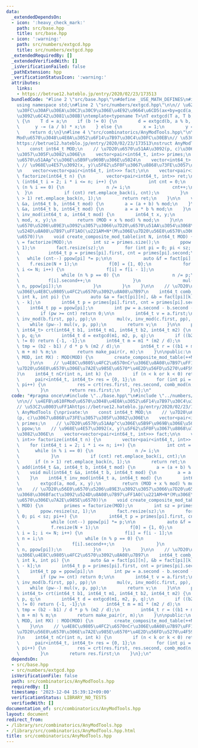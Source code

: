 ```yaml
---
data:
  _extendedDependsOn:
  - icon: ':heavy_check_mark:'
    path: src/base.hpp
    title: src/base.hpp
  - icon: ':warning:'
    path: src/numbers/extgcd.hpp
    title: src/numbers/extgcd.hpp
  _extendedRequiredBy: []
  _extendedVerifiedWith: []
  _isVerificationFailed: false
  _pathExtension: hpp
  _verificationStatusIcon: ':warning:'
  attributes:
    links:
    - https://betrue12.hateblo.jp/entry/2020/02/23/173513
  bundledCode: "#line 2 \"src/base.hpp\"\n#define _USE_MATH_DEFINES\n#include <bits/stdc++.h>\n\
    using namespace std;\n#line 2 \"src/numbers/extgcd.hpp\"\n\n// \u62E1\u5F35\u30E6\
    \u30FC\u30AF\u30EA\u30C3\u30C9\u306E\u4E92\u9664\u6CD5(ax+by=gcd(a, b)\u306E\u89E3\
    \u3092\u6C42\u3081\u308B)\ntemplate<typename T>\nT extgcd(T a, T b, T &x, T &y)\
    \ {\n    T d = a;\n    if (b != 0) {\n        d = extgcd(b, a % b, y, x);\n  \
    \      y -= (a / b) * x;\n    } else {\n        x = 1;\n        y = 0;\n    }\n\
    \    return d;\n}\n#line 4 \"src/combinatorics/AnyModTools.hpp\"\n\n// \u4EFB\u610F\
    Mod\u6570\u3048\u4E0A\u3052\u6F14\u7B97\u30C4\u30FC\u30EB\n// \u53C2\u8003\uFF1A\
    https://betrue12.hateblo.jp/entry/2020/02/23/173513\nstruct AnyModTools {\nprivate:\n\
    \    const int64_t MOD;\n    // \u7D20\u6570\u51AA\u3092(p, c)\u3067\u8868\u73FE\
    \u3057\u305F\u3082\u306E\n    vector<pair<int64_t, int>> primes;\n    // \u7D20\
    \u6570\u51AAp^c\u306E\u5B9F\u969B\u306E\u5024\n    vector<int64_t> ppow;\n   \
    \ // \u968E\u4E57\u3092(x, y)\u5F62\u5F0F\u3067\u8868\u73FE\u3057\u305F\u3082\u306E\
    \n    vector<vector<pair<int64_t, int>>> fact;\n\n    vector<pair<int64_t, int>>\
    \ factorize(int64_t n) {\n        vector<pair<int64_t, int>> ret;\n        for\
    \ (int64_t i = 2; i * i <= n; i++) {\n            int cnt = 0;\n            while\
    \ (n % i == 0) {\n                n /= i;\n                cnt++;\n          \
    \  }\n            if (cnt) ret.emplace_back(i, cnt);\n        }\n        if (n\
    \ > 1) ret.emplace_back(n, 1);\n        return ret;\n    }\n\n    void add(int64_t\
    \ &a, int64_t b, int64_t mod) {\n        a = (a + b) % mod;\n    }\n    void mul(int64_t\
    \ &a, int64_t b, int64_t mod) {\n        a = a * b % mod;\n    }\n    int64_t\
    \ inv_mod(int64_t a, int64_t mod) {\n        int64_t x, y;\n        extgcd(a,\
    \ mod, x, y);\n        return (MOD + x % mod) % mod;\n    }\n\n    // \u7D20\u56E0\
    \u6570\u5206\u89E3\u3092\u3057\u3066\u7D20\u6570\u51AA\u3054\u3068\u306Bfact\u3092\
    \u524D\u8A08\u7B97\uFF1AO(\u221AM+N*(M\u306E\u7D20\u56E0\u6570\u306E\u7A2E\u985E\
    \u6570))\n    void create_composite_mod_table(int N, int64_t MOD) {\n        primes\
    \ = factorize(MOD);\n        int sz = primes.size();\n        ppow.resize(sz,\
    \ 1);\n        fact.resize(sz);\n        for (int pi = 0; pi < sz; pi++) {\n \
    \           int64_t p = primes[pi].first, cnt = primes[pi].second;\n         \
    \   while (cnt--) ppow[pi] *= p;\n\n            auto &f = fact[pi];\n        \
    \    f.resize(N + 1);\n            f[0] = {1, 0};\n            for (int i = 1;\
    \ i <= N; i++) {\n                f[i] = f[i - 1];\n                int n = i;\n\
    \                while (n % p == 0) {\n                    n /= p;\n         \
    \           f[i].second++;\n                }\n                mul(f[i].first,\
    \ n, ppow[pi]);\n            }\n        }\n    }\n\n    // \u7D20\u56E0\u6570\u6BCE\
    \u306E\u4E8C\u9805\u4FC2\u6570\u3092\u8A08\u7B97\n    int64_t comb_mod(int n,\
    \ int k, int pi) {\n        auto &a = fact[pi][n], &b = fact[pi][k], &c = fact[pi][n\
    \ - k];\n        int64_t p = primes[pi].first, cnt = primes[pi].second;\n    \
    \    int64_t pp = ppow[pi];\n        int pw = a.second - b.second - c.second;\n\
    \        if (pw >= cnt) return 0;\n\n        int64_t v = a.first;\n        mul(v,\
    \ inv_mod(b.first, pp), pp);\n        mul(v, inv_mod(c.first, pp), pp);\n    \
    \    while (pw--) mul(v, p, pp);\n        return v;\n    }\n\n    pair<int64_t,\
    \ int64_t> crt(int64_t b1, int64_t m1, int64_t b2, int64_t m2) {\n        int64_t\
    \ p, q;\n        int64_t d = extgcd(m1, m2, p, q);\n        if ((b2 - b1) % d\
    \ != 0) return {-1, -1};\n        int64_t m = m1 * (m2 / d);\n        int64_t\
    \ tmp = (b2 - b1) / d * p % (m2 / d);\n        int64_t r = ((b1 + m1 * tmp) %\
    \ m + m) % m;\n        return make_pair(r, m);\n    }\n\npublic:\n    AnyModTools(int64_t\
    \ MOD, int MX) : MOD(MOD) {\n        create_composite_mod_table(++MX, MOD);\n\
    \    }\n\n    // \u4E8C\u9805\u4FC2\u6570nCr\u306E\u8A08\u7B97\uFF1AO(mod\u306E\
    \u7D20\u56E0\u6570\u306E\u7A2E\u985E\u6570*\u4E2D\u56FD\u5270\u4F59\u5B9A\u7406\
    )\n    int64_t nCr(int n, int k) {\n        if (n < k or k < 0) return 0;\n  \
    \      pair<int64_t, int64_t> res = {0, 1};\n        for (int pi = 0; pi < primes.size();\
    \ pi++) {\n            res = crt(res.first, res.second, comb_mod(n, k, pi), ppow[pi]);\n\
    \        }\n        return res.first;\n    }\n};\n"
  code: "#pragma once\n#include \"../base.hpp\"\n#include \"../numbers/extgcd.hpp\"\
    \n\n// \u4EFB\u610FMod\u6570\u3048\u4E0A\u3052\u6F14\u7B97\u30C4\u30FC\u30EB\n\
    // \u53C2\u8003\uFF1Ahttps://betrue12.hateblo.jp/entry/2020/02/23/173513\nstruct\
    \ AnyModTools {\nprivate:\n    const int64_t MOD;\n    // \u7D20\u6570\u51AA\u3092\
    (p, c)\u3067\u8868\u73FE\u3057\u305F\u3082\u306E\n    vector<pair<int64_t, int>>\
    \ primes;\n    // \u7D20\u6570\u51AAp^c\u306E\u5B9F\u969B\u306E\u5024\n    vector<int64_t>\
    \ ppow;\n    // \u968E\u4E57\u3092(x, y)\u5F62\u5F0F\u3067\u8868\u73FE\u3057\u305F\
    \u3082\u306E\n    vector<vector<pair<int64_t, int>>> fact;\n\n    vector<pair<int64_t,\
    \ int>> factorize(int64_t n) {\n        vector<pair<int64_t, int>> ret;\n    \
    \    for (int64_t i = 2; i * i <= n; i++) {\n            int cnt = 0;\n      \
    \      while (n % i == 0) {\n                n /= i;\n                cnt++;\n\
    \            }\n            if (cnt) ret.emplace_back(i, cnt);\n        }\n  \
    \      if (n > 1) ret.emplace_back(n, 1);\n        return ret;\n    }\n\n    void\
    \ add(int64_t &a, int64_t b, int64_t mod) {\n        a = (a + b) % mod;\n    }\n\
    \    void mul(int64_t &a, int64_t b, int64_t mod) {\n        a = a * b % mod;\n\
    \    }\n    int64_t inv_mod(int64_t a, int64_t mod) {\n        int64_t x, y;\n\
    \        extgcd(a, mod, x, y);\n        return (MOD + x % mod) % mod;\n    }\n\
    \n    // \u7D20\u56E0\u6570\u5206\u89E3\u3092\u3057\u3066\u7D20\u6570\u51AA\u3054\
    \u3068\u306Bfact\u3092\u524D\u8A08\u7B97\uFF1AO(\u221AM+N*(M\u306E\u7D20\u56E0\
    \u6570\u306E\u7A2E\u985E\u6570))\n    void create_composite_mod_table(int N, int64_t\
    \ MOD) {\n        primes = factorize(MOD);\n        int sz = primes.size();\n\
    \        ppow.resize(sz, 1);\n        fact.resize(sz);\n        for (int pi =\
    \ 0; pi < sz; pi++) {\n            int64_t p = primes[pi].first, cnt = primes[pi].second;\n\
    \            while (cnt--) ppow[pi] *= p;\n\n            auto &f = fact[pi];\n\
    \            f.resize(N + 1);\n            f[0] = {1, 0};\n            for (int\
    \ i = 1; i <= N; i++) {\n                f[i] = f[i - 1];\n                int\
    \ n = i;\n                while (n % p == 0) {\n                    n /= p;\n\
    \                    f[i].second++;\n                }\n                mul(f[i].first,\
    \ n, ppow[pi]);\n            }\n        }\n    }\n\n    // \u7D20\u56E0\u6570\u6BCE\
    \u306E\u4E8C\u9805\u4FC2\u6570\u3092\u8A08\u7B97\n    int64_t comb_mod(int n,\
    \ int k, int pi) {\n        auto &a = fact[pi][n], &b = fact[pi][k], &c = fact[pi][n\
    \ - k];\n        int64_t p = primes[pi].first, cnt = primes[pi].second;\n    \
    \    int64_t pp = ppow[pi];\n        int pw = a.second - b.second - c.second;\n\
    \        if (pw >= cnt) return 0;\n\n        int64_t v = a.first;\n        mul(v,\
    \ inv_mod(b.first, pp), pp);\n        mul(v, inv_mod(c.first, pp), pp);\n    \
    \    while (pw--) mul(v, p, pp);\n        return v;\n    }\n\n    pair<int64_t,\
    \ int64_t> crt(int64_t b1, int64_t m1, int64_t b2, int64_t m2) {\n        int64_t\
    \ p, q;\n        int64_t d = extgcd(m1, m2, p, q);\n        if ((b2 - b1) % d\
    \ != 0) return {-1, -1};\n        int64_t m = m1 * (m2 / d);\n        int64_t\
    \ tmp = (b2 - b1) / d * p % (m2 / d);\n        int64_t r = ((b1 + m1 * tmp) %\
    \ m + m) % m;\n        return make_pair(r, m);\n    }\n\npublic:\n    AnyModTools(int64_t\
    \ MOD, int MX) : MOD(MOD) {\n        create_composite_mod_table(++MX, MOD);\n\
    \    }\n\n    // \u4E8C\u9805\u4FC2\u6570nCr\u306E\u8A08\u7B97\uFF1AO(mod\u306E\
    \u7D20\u56E0\u6570\u306E\u7A2E\u985E\u6570*\u4E2D\u56FD\u5270\u4F59\u5B9A\u7406\
    )\n    int64_t nCr(int n, int k) {\n        if (n < k or k < 0) return 0;\n  \
    \      pair<int64_t, int64_t> res = {0, 1};\n        for (int pi = 0; pi < primes.size();\
    \ pi++) {\n            res = crt(res.first, res.second, comb_mod(n, k, pi), ppow[pi]);\n\
    \        }\n        return res.first;\n    }\n};\n"
  dependsOn:
  - src/base.hpp
  - src/numbers/extgcd.hpp
  isVerificationFile: false
  path: src/combinatorics/AnyModTools.hpp
  requiredBy: []
  timestamp: '2023-12-04 15:39:12+09:00'
  verificationStatus: LIBRARY_NO_TESTS
  verifiedWith: []
documentation_of: src/combinatorics/AnyModTools.hpp
layout: document
redirect_from:
- /library/src/combinatorics/AnyModTools.hpp
- /library/src/combinatorics/AnyModTools.hpp.html
title: src/combinatorics/AnyModTools.hpp
---
```

